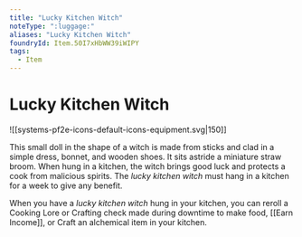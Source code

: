 ```yaml
---
title: "Lucky Kitchen Witch"
noteType: ":luggage:"
aliases: "Lucky Kitchen Witch"
foundryId: Item.50I7xHbWW39iWIPY
tags:
  - Item
---
```


# Lucky Kitchen Witch
![[systems-pf2e-icons-default-icons-equipment.svg|150]]

This small doll in the shape of a witch is made from sticks and clad in a simple dress, bonnet, and wooden shoes. It sits astride a miniature straw broom. When hung in a kitchen, the witch brings good luck and protects a cook from malicious spirits. The _lucky kitchen witch_ must hang in a kitchen for a week to give any benefit.

When you have a _lucky kitchen witch_ hung in your kitchen, you can reroll a Cooking Lore or Crafting check made during downtime to make food, [[Earn Income]], or Craft an alchemical item in your kitchen.
